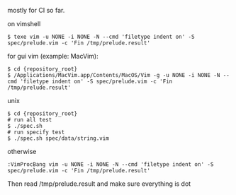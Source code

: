 mostly for CI so far.

on vimshell

    $ texe vim -u NONE -i NONE -N --cmd 'filetype indent on' -S spec/prelude.vim -c 'Fin /tmp/prelude.result'

for gui vim (example: MacVim):

    $ cd {repository_root}
    $ /Applications/MacVim.app/Contents/MacOS/Vim -g -u NONE -i NONE -N --cmd 'filetype indent on' -S spec/prelude.vim -c 'Fin /tmp/prelude.result'

unix

    $ cd {repository_root}
    # run all test
    $ ./spec.sh
    # run specify test
    $ ./spec.sh spec/data/string.vim

otherwise

    :VimProcBang vim -u NONE -i NONE -N --cmd 'filetype indent on' -S spec/prelude.vim -c 'Fin /tmp/prelude.result'

Then read /tmp/prelude.result and make sure everything is dot
